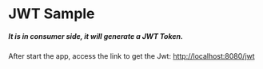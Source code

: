 # JWT Sample

##### It is in consumer side, it will generate a JWT Token.

After start the app, access the link to get the Jwt: [http://localhost:8080/jwt](http://localhost:8080/jwt)
